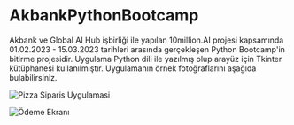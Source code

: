 # AkbankPythonBootcamp
Akbank ve Global AI Hub işbirliği ile yapılan 10million.AI projesi kapsamında 01.02.2023 - 15.03.2023 tarihleri arasında gerçekleşen Python Bootcamp'in bitirme projesidir. Uygulama Python dili ile yazılmış olup arayüz için Tkinter kütüphanesi kullanılmıştır. Uygulamanın örnek fotoğraflarını aşağıda bulabilirsiniz.




![Pizza Siparis Uygulamasi](https://user-images.githubusercontent.com/113714644/223449946-8064ea2a-b6e9-4f54-ab2c-d0b5f2ed9471.png)

![Ödeme Ekranı](https://user-images.githubusercontent.com/113714644/223449959-d4bab464-ed6e-404c-9f2b-5f3662e9022b.png)
